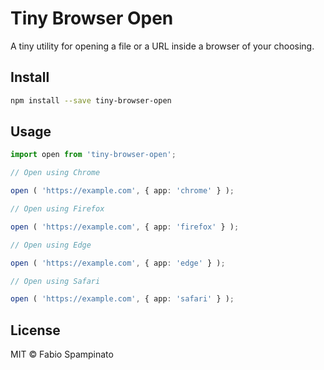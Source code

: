 # Tiny Browser Open

A tiny utility for opening a file or a URL inside a browser of your choosing.

## Install

```sh
npm install --save tiny-browser-open
```

## Usage

```ts
import open from 'tiny-browser-open';

// Open using Chrome

open ( 'https://example.com', { app: 'chrome' } );

// Open using Firefox

open ( 'https://example.com', { app: 'firefox' } );

// Open using Edge

open ( 'https://example.com', { app: 'edge' } );

// Open using Safari

open ( 'https://example.com', { app: 'safari' } );
```

## License

MIT © Fabio Spampinato
